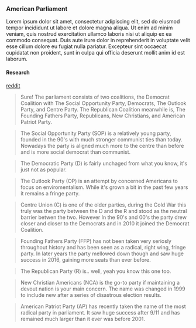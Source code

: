 ### American Parliament

Lorem ipsum dolor sit amet, consectetur adipiscing elit, sed do eiusmod tempor incididunt ut labore et dolore magna aliqua. Ut enim ad minim veniam, quis nostrud exercitation ullamco laboris nisi ut aliquip ex ea commodo consequat. Duis aute irure dolor in reprehenderit in voluptate velit esse cillum dolore eu fugiat nulla pariatur. Excepteur sint occaecat cupidatat non proident, sunt in culpa qui officia deserunt mollit anim id est laborum.

#### Research

[reddit](https://www.reddit.com/r/worldbuilding/comments/etdg7n/the_us_with_a_parliamentary_system_and_what_it/)

> Sure! The parliament consists of two coalitions, the Democrat Coalition with The Social Opportunity Party, Democrats, The Outlook Party, and Centre Party. The Republican Coalition meanwhile is, The Founding Fathers Party, Republicans, New Christians, and American Patriot Party.

> The Social Opportunity Party (SOP) is a relatively young party, founded in the 90's with much stronger communist ties than today. Nowadays the party is aligned much more to the centre than before and is more social democrat than communist.

> The Democratic Party (D) is fairly unchaged from what you know, it's just not as popular.

> The Outlook Party (OP) is an attempt by concerned Americans to focus on enviromentalism. While it's grown a bit in the past few years it remains a fringe party.

> Centre Union (C) is one of the older parties, during the Cold War this truly was the party between the D and the R and stood as the neutral barrier betwen the two. However In the 90's and 00's the party drew closer and closer to the Democrats and in 2010 it joined the Democrat Coalition.

> Founding Fathers Party (FFP) has not been taken very seriosly throughout history and has been seen as a radical, right wing, fringe party. In later years the party mellowed down though and saw huge success in 2016, gaining more seats than ever before.

> The Republican Party (R) is.. well, yeah you know this one too.

> New Christian Americans (NCA) is the go-to party if maintaining a devout nation is your main concern. The name was changed in 1999 to include new after a series of disastrous election results.

> American Patriot Party (AP) has recently taken the name of the most radical party in parliament. It saw huge success after 9/11 and has remained much larger than it ever was before 2001.

